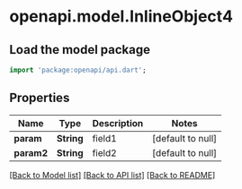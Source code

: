 # openapi.model.InlineObject4

## Load the model package
```dart
import 'package:openapi/api.dart';
```

## Properties
Name | Type | Description | Notes
------------ | ------------- | ------------- | -------------
**param** | **String** | field1 | [default to null]
**param2** | **String** | field2 | [default to null]

[[Back to Model list]](../README.md#documentation-for-models) [[Back to API list]](../README.md#documentation-for-api-endpoints) [[Back to README]](../README.md)


